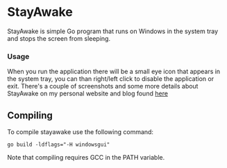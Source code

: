 # StayAwake

StayAwake is simple Go program that runs on Windows in the system tray and stops the screen from sleeping.

### Usage

When you run the application there will be a small eye icon that appears in the system tray, you can than right/left click to disable the application or exit. There's a couple of screenshots and some more details about StayAwake on my personal website and blog found [here](https://reganm.xyz/blog/stayawake.html)

## Compiling

 To compile stayawake use the following command:
 
    go build -ldflags="-H windowsgui" 

Note that compiling requires GCC in the PATH variable.